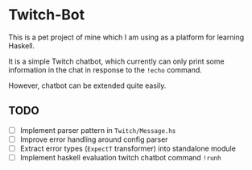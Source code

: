 # Twitch-Bot
This is a pet project of mine which I am using as a platform for learning Haskell.

It is a simple Twitch chatbot, which currently can only print some information in the chat in response to the `!echo` command.

However, chatbot can be extended quite easily.

## TODO

- [ ] Implement parser pattern in `Twitch/Message.hs`
- [ ] Improve error handling around config parser
- [ ] Extract error types (`ExpectT` transformer) into standalone module
- [ ] Implement haskell evaluation twitch chatbot command `!runh`
